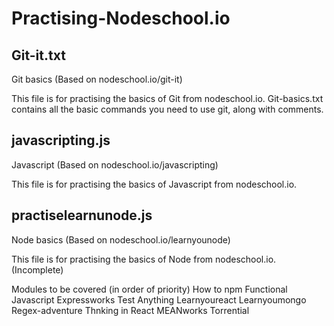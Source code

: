 # Practising-Nodeschool.io

Git-it.txt
----------------------------------------------------
Git basics (Based on nodeschool.io/git-it)

This file is for practising the basics of Git from nodeschool.io.
Git-basics.txt contains all the basic commands you need to use git, along with comments.

javascripting.js
---------------------------------------------------
Javascript (Based on nodeschool.io/javascripting)

This file is for practising the basics of Javascript from nodeschool.io.

practiselearnunode.js
---------------------------------------------------

Node basics (Based on nodeschool.io/learnyounode)

This file is for practising the basics of Node from nodeschool.io.(Incomplete)



Modules to be covered (in order of priority)
How to npm
Functional Javascript
Expressworks
Test Anything
Learnyoureact
Learnyoumongo
Regex-adventure
Thnking in React
MEANworks
Torrential
